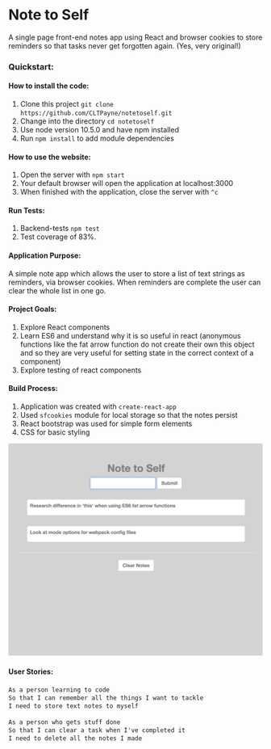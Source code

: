 # Note to Self

A single page front-end notes app using React and browser cookies to store reminders so that tasks never get forgotten again. (Yes, very original!)

### Quickstart:
#### How to install the code:
1. Clone this project ```git clone https://github.com/CLTPayne/notetoself.git```
2. Change into the directory ```cd notetoself```
3. Use node version 10.5.0 and have npm installed
4. Run ```npm install``` to add module dependencies

#### How to use the website:
1. Open the server with ```npm start```
2. Your default browser will open the application at localhost:3000
3. When finished with the application, close the server with ```^c```

#### Run Tests:
1. Backend-tests ```npm test```
2. Test coverage of 83%.

#### Application Purpose:
A simple note app which allows the user to store a list of text strings as reminders, via browser cookies. When reminders are complete the user can clear the whole list in one go.

#### Project Goals:
1. Explore React components
2. Learn ES6 and understand why it is so useful in react (anonymous functions like the fat arrow function do not create their own this object and so they are very useful for setting state in the correct context of a component)
3. Explore testing of react components

#### Build Process:
1. Application was created with ```create-react-app```
2. Used ```sfcookies``` module for local storage so that the notes persist
3. React bootstrap was used for simple form elements
4. CSS for basic styling

![Application Example](images/application_in_use.png)

#### User Stories:
```
As a person learning to code
So that I can remember all the things I want to tackle
I need to store text notes to myself

As a person who gets stuff done
So that I can clear a task when I've completed it
I need to delete all the notes I made
```
